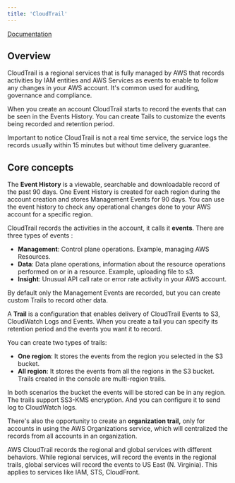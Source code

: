 ```yaml
---
title: 'CloudTrail'
---
```


[Documentation](https://docs.aws.amazon.com/awscloudtrail/latest/userguide/cloudtrail-user-guide.html)

## Overview

CloudTrail is a regional services that is fully managed by AWS that records activities by IAM entities and AWS Services as events to enable to follow any changes in your AWS account. It's common used for auditing, governance and compliance.

When you create an account CloudTrail starts to record the events that can be seen in the Events History. You can create Tails to customize the events being recorded and retention period.

Important to notice CloudTrail is not a real time service, the service logs the records usually within 15 minutes but without time delivery guarantee.

## Core concepts

The **Event History** is a viewable, searchable and downloadable record of the past 90 days. One Event History is created for each region during the account creation and stores Management Events for 90 days. You can use the event history to check any operational changes done to your AWS account for a specific region.

CloudTrail records the activities in the account, it calls it **events**. There are three types of events :

- **Management**: Control plane operations. Example, managing AWS Resources.
- **Data**: Data plane operations, information about the resource operations performed on or in a resource. Example, uploading file to s3.
- **Insight**: Unusual API call rate or error rate activity in your AWS account.

By default only the Management Events are recorded, but you can create custom Trails to record other data.

A **Trail** is a configuration that enables delivery of CloudTrail Events to S3, CloudWatch Logs and Events. When you create a tail you can specify its retention period and the events you want it to record.

You can create two types of trails:

- **One region**: It stores the events from the region you selected in the S3 bucket. 
- **All region**: It stores the events from all the regions in the S3 bucket. Trails created in the console are multi-region trails.

In both scenarios the bucket the events will be stored can be in any region. The trails support SS3-KMS encryption. And you can configure it to send log to CloudWatch logs.

There's also the opportunity to create an **organization trail,** only for accounts in using the AWS Organizations service, which will centralized the records from all accounts in an organization.

AWS CloudTrail records the regional and global services with different behaviors. While regional services, will record the events in the regional trails, global services will record the events to US East (N. Virginia). This applies to services like IAM, STS, CloudFront.